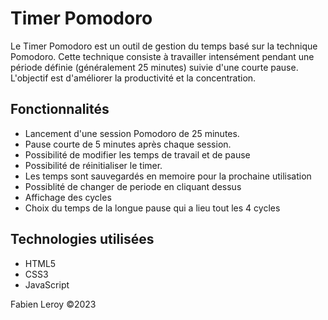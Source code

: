 # Timer Pomodoro

Le Timer Pomodoro est un outil de gestion du temps basé sur la technique Pomodoro. Cette technique consiste à travailler intensément pendant une période définie (généralement 25 minutes) suivie d'une courte pause. L'objectif est d'améliorer la productivité et la concentration.

## Fonctionnalités

- Lancement d'une session Pomodoro de 25 minutes.
- Pause courte de 5 minutes après chaque session.
- Possibilité de modifier les temps de travail et de pause
- Possibilité de réinitialiser le timer.
- Les temps sont sauvegardés en memoire pour la prochaine utilisation
- Possiblité de changer de periode en cliquant dessus
- Affichage des cycles
- Choix du temps de la longue pause qui a lieu tout les 4 cycles

## Technologies utilisées

- HTML5
- CSS3
- JavaScript

Fabien Leroy ©2023
